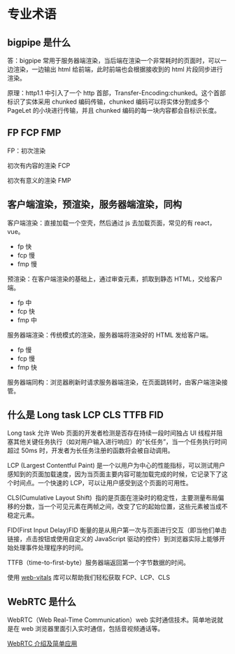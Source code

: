 # 专业术语

## bigpipe 是什么

答：bigpipe 常用于服务器端渲染，当后端在渲染一个非常耗时的页面时，可以一边渲染，一边输出 html 给前端，此时前端也会根据接收到的 html 片段同步进行渲染。

原理：http1.1 中引入了一个 http 首部，Transfer-Encoding:chunked。这个首部标识了实体采用 chunked 编码传输，chunked 编码可以将实体分割成多个 PageLet 的小块进行传输，并且 chunked 编码的每一块内容都会自标识长度。

## FP FCP FMP

FP：初次渲染

初次有内容的渲染 FCP

初次有意义的渲染 FMP

## 客户端渲染，预渲染，服务器端渲染，同构

客户端渲染：直接加载一个空壳，然后通过 js 去加载页面，常见的有 react，vue。

- fp 快
- fcp 慢
- fmp 慢

预渲染：在客户端渲染的基础上，通过审查元素，抓取到静态 HTML，交给客户端。

- fp 中
- fcp 快
- fmp 中

服务器端渲染：传统模式的渲染，服务器端将渲染好的 HTML 发给客户端。

- fp 慢
- fcp 慢
- fmp 快

服务器端同构：浏览器刷新时请求服务器端渲染，在页面跳转时，由客户端渲染接管。

## 什么是 Long task LCP CLS TTFB FID

Long task 允许 Web 页面的开发者检测是否存在持续一段时间独占 UI 线程并阻塞其他关键任务执行（如对用户输入进行响应）的“长任务”，当一个任务执行时间超过 50ms 时，开发者为长任务注册的函数将会被自动调用。

LCP (Largest Contentful Paint) 是一个以用户为中心的性能指标，可以测试用户感知到的页面加载速度，因为当页面主要内容可能加载完成的时候，它记录下了这个时间点。一个快速的 LCP，可以让用户感受到这个页面的可用性。

CLS(Cumulative Layout Shift)  指的是页面在渲染时的稳定性，主要测量布局偏移的分数，当一个可见元素在两帧之间，改变了它的起始位置，这些元素被当成不稳定元素。

FID(First Input Delay)FID 衡量的是从用户第一次与页面进行交互（即当他们单击链接，点击按钮或使用自定义的 JavaScript 驱动的控件）到浏览器实际上能够开始处理事件处理程序的时间。

TTFB（time-to-first-byte）服务器端返回第一个字节数据的时间。

使用 [web-vitals](https://github.com/GoogleChrome/web-vitals) 库可以帮助我们轻松获取 FCP、LCP、CLS

## WebRTC 是什么

WebRTC（Web Real-Time Communication）web 实时通信技术。简单地说就是在 web 浏览器里面引入实时通信，包括音视频通话等。

[WebRTC 介绍及简单应用](https://www.cnblogs.com/vipzhou/p/7994927.html)
